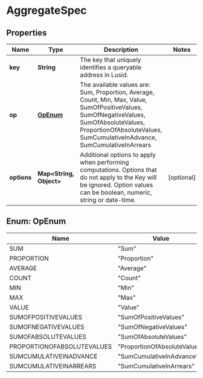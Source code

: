 

# AggregateSpec


## Properties

Name | Type | Description | Notes
------------ | ------------- | ------------- | -------------
**key** | **String** | The key that uniquely identifies a queryable address in Lusid. | 
**op** | [**OpEnum**](#OpEnum) | The available values are: Sum, Proportion, Average, Count, Min, Max, Value, SumOfPositiveValues, SumOfNegativeValues, SumOfAbsoluteValues, ProportionOfAbsoluteValues, SumCumulativeInAdvance, SumCumulativeInArrears | 
**options** | **Map&lt;String, Object&gt;** | Additional options to apply when performing computations. Options that do not apply to the Key will be  ignored. Option values can be boolean, numeric, string or date-time. |  [optional]



## Enum: OpEnum

Name | Value
---- | -----
SUM | &quot;Sum&quot;
PROPORTION | &quot;Proportion&quot;
AVERAGE | &quot;Average&quot;
COUNT | &quot;Count&quot;
MIN | &quot;Min&quot;
MAX | &quot;Max&quot;
VALUE | &quot;Value&quot;
SUMOFPOSITIVEVALUES | &quot;SumOfPositiveValues&quot;
SUMOFNEGATIVEVALUES | &quot;SumOfNegativeValues&quot;
SUMOFABSOLUTEVALUES | &quot;SumOfAbsoluteValues&quot;
PROPORTIONOFABSOLUTEVALUES | &quot;ProportionOfAbsoluteValues&quot;
SUMCUMULATIVEINADVANCE | &quot;SumCumulativeInAdvance&quot;
SUMCUMULATIVEINARREARS | &quot;SumCumulativeInArrears&quot;



